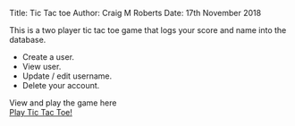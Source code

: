 Title: Tic Tac toe
Author: Craig M Roberts
Date: 17th November 2018

This is a two player tic tac toe game that logs your score and name into the database.

- Create a user.
- View user.
- Update / edit username.
- Delete your account.

View and play the game here<br/><a href='https://work.craigmroberts.com/tictactoe/'>Play Tic Tac Toe!</a>
